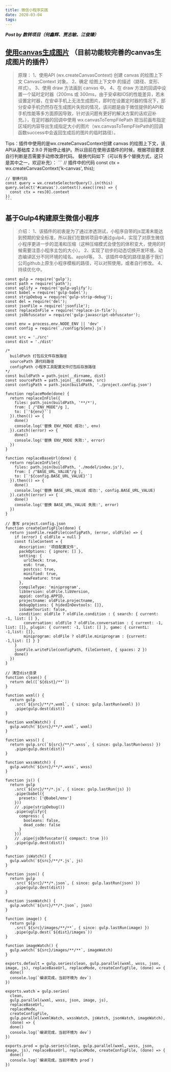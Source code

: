 ```yaml
---
title: 微信小程序实践
date: 2020-03-04
tags:
---
```


***Post by 数转项目（何鑫辉、贾志敏、江俊臻）***

## [使用canvas生成图片](https://github.com/Kujiale-Mobile/Painter) （目前功能较完善的canvas生成图片的插件）
>原理：
1、使用API (wx.createCanvasContext) 创建 canvas 的绘图上下文 CanvasContext 对象。
2、确定 绘图上下文中 的描述（路径、变形、样式）。
3、使用 draw 方法画到 canvas 中。
4、在 draw 方法的回调中设置一个延时定时器（200ms 或 300ms，由于安卓和IOS的性能差异，若未设置定时器，在安卓手机上无法生成图片。即时在设置定时器的情况下，部分安卓手机仍然存在生成图片失败的情况，该问题是由于微信提供的API和手机性能等多方面原因导致，针对该问题有更好的解决方案的话欢迎补充。），在定时器的回调中使用 wx.canvasToTempFilePath 把当前画布指定区域的内容导出生成指定大小的图片（wx.canvasToTempFilePath的回调函数success中会返回生成后的图片的临时路径）。

Tips：插件中使用的是wx.createCanvasContext创建 canvas 的绘图上下文，该API从基础库 2.9.0 开始停止维护。所以目前在使用该插件的时候，根据项目要求自行判断是否需要手动修改源代码。
    替换代码如下（可以有多个替换方式，这只是其中之一，欢迎补充）：
    ```
    // 插件中的代码
    const ctx = wx.createCanvasContext('k-canvas', this);

    // 替换代码
    const query = wx.createSelectorQuery().in(this)
    query.select('#canvas').context().exec((res) => {
      const ctx = res[0].context
    })
    ```

## 基于Gulp4构建原生微信小程序
>介绍：
1、该插件的初衷是为了通过渗透测试，小程序自带的js混淆未能达到预期的安全标准，所以我们在数转项目中通过gulp4，实现了对原生微信小程序更进一步的混淆和压缩（这种压缩模式会使包的体积变大，使用的时候需要注意小程序主包的大小）。
2、实现了初步的动态切换开发环境，动态编译区分不同环境的域名、appId等。
3、该插件中配的路径是基于我们公司github上原生小程序模板的路径，可以对照使用，或者自行修改。
4、持续优化中。

<!-- more -->

```
const gulp = require('gulp');
const path = require('path');
const uglify = require('gulp-uglify');
const babel = require('gulp-babel');
const stripDebug = require('gulp-strip-debug');
const del = require('del');
const jsonFile = require('jsonfile');
const replaceInFile = require('replace-in-file');
const jsObfuscator = require('gulp-javascript-obfuscator');

const env = process.env.NODE_ENV || 'dev'
const config = require(`./config/${env}.js`)

const src = './src'
const dist = './dist'

/*
  buildPath 打包后文件存放路径
  sourcePath 源代码路径
  configPath 小程序工具配置文件打包后存放路径
*/
const buildPath = path.join(__dirname, dist)
const sourcePath = path.join(__dirname, src)
const configPath = path.join(buildPath, './project.config.json')

function replaceMode(done) {
  return replaceInFile({
    files: path.join(buildPath, '**/*'),
    from: [ /"ENV_MODE"/g ],
    to: [`'${env}'`]
  }).then(() => {
    done()
    console.log('替换 ENV_MODE 成功:', env)
  }).catch((error) => {
    done()
    console.log('替换 ENV_MODE 失败:', error)
  })
}

function replaceBaseUrl(done) {
  return replaceInFile({
    files: path.join(buildPath, './model/index.js'),
    from: [ /"BASE_URL_VALUE"/g ],
    to: [`'${config.BASE_URL_VALUE}'`]
  }).then(() => {
    done()
    console.log('替换 BASE_URL_VALUE 成功:', config.BASE_URL_VALUE)
  }).catch((error) => {
    done()
    console.log('替换 BASE_URL_VALUE 失败:', error)
  })
}

// 重写 project.config.json
function createConfigFile(done) {
  return jsonFile.readFile(configPath, (error, oldFile) => {
    if (error) { oldFile = null }
    const fileContent = {
      description: '项目配置文件',
      packOptions: { ignore: [] },
      setting: {
        urlCheck: true,
        es6: true,
        postcss: true,
        minified: true,
        newFeature: true
      },
      compileType: 'miniprogram',
      libVersion: oldFile.libVersion,
      appid: config.APPID,
      projectname: oldFile.projectname,
      debugOptions: { hidedInDevtools: []},
      isGameTourist: false,
      condition: oldFile ? oldFile.condition : { search: { current: -1, list: [] },
        conversation: oldFile ? oldFile.conversation : { current: -1, list: []}, plugin: { current: -1, list: [] }, game: { currentL: -1,list: []},
        miniprogram: oldFile ? oldFile.miniprogram : {current: -1,list: [] } }
    }
    jsonFile.writeFile(configPath, fileContent, { spaces: 2 })
    done()
  })
}

// 清空dist目录
function clean() {
  return del([`${dist}/**`])
}

function wxml() {
  return gulp
    .src(`${src}/**/*.wxml`, { since: gulp.lastRun(wxml) })
    .pipe(gulp.dest(dist))
}

function wxmlWatch() {
  gulp.watch(`${src}/**/*.wxml`, wxml)
}

function wxss() {
  return gulp.src(`${src}/**/*.wxss`, { since: gulp.lastRun(wxss) })
    .pipe(gulp.dest(dist))
}

function wxssWatch() {
  gulp.watch(`${src}/**/*.wxss`, wxss)
}

function js() {
  return gulp
    .src(`${src}/**/*.js`, { since: gulp.lastRun(js) })
    .pipe(babel({
      presets: ['@babel/env']
    }))
    // .pipe(stripDebug())
    .pipe(uglify({
      compress: {
        booleans: false,
        dead_code: false
      }
    }))
    // .pipe(jsObfuscator({ compact: true }))
    .pipe(gulp.dest(dist))
}

function jsWatch() {
  gulp.watch(`${src}/**/*.js`, js)
}

function json() {
  return gulp
    .src(`${src}/**/*.json`, { since: gulp.lastRun(json) })
    .pipe(gulp.dest(dist))
}

function jsonWatch() {
  gulp.watch(`${src}/**/*.json`, json)
}

function image() {
  return gulp
    .src(`${src}/images/**/**`, { since: gulp.lastRun(image) })
    .pipe(gulp.dest(`${dist}/images`))
}

function imageWatch() {
  gulp.watch(`${src}/images/**/**`, imageWatch)
}

exports.default = gulp.series(clean, gulp.parallel(wxml, wxss, json, image, js), replaceBaseUrl, replaceMode, createConfigFile, (done) => {
  done()
  console.log(`编译完成，当前环境为 dev`)
})

exports.watch = gulp.series(
  clean,
  gulp.parallel(wxml, wxss, json, image, js),
  replaceBaseUrl,
  replaceMode,
  createConfigFile,
  gulp.parallel(wxmlWatch, wxssWatch, jsWatch, jsonWatch, imageWatch),
  (done) => {
  done()
  console.log(`编译完成，当前环境为 dev`)
})

exports.prod = gulp.series(clean, gulp.parallel(wxml, wxss, json, image, js), replaceBaseUrl, replaceMode, createConfigFile, (done) => {
  done()
  console.log(`编译完成，当前环境为 prod`)
})

```
